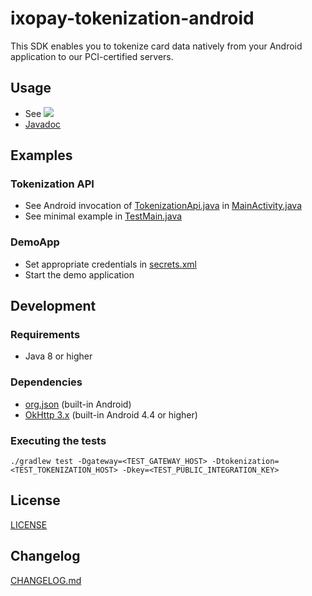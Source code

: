 # ixopay-tokenization-android

This SDK enables you to tokenize card data natively from your Android application to our PCI-certified servers.

## Usage

- See [![](https://jitpack.io/v/ixolit/ixopay-tokenization-android.svg)](https://jitpack.io/#ixolit/ixopay-tokenization-android) 
- [Javadoc](https://javadoc.jitpack.io/com/github/ixolit/ixopay-tokenization-android/latest/javadoc/index.html)


## Examples

### Tokenization API
- See Android invocation of [TokenizationApi.java](ixopay-tokenization-api/src/main/java/com/ixopay/api/tokenization/TokenizationApi.java) in [MainActivity.java](ixopay-tokenization-demoapp/src/main/java/com/ixopay/tokenizationdemo/MainActivity.java)
- See minimal example in [TestMain.java](ixopay-tokenization-api/src/test/java/com/ixopay/api/tokenization/TestMain.java)


### DemoApp
- Set appropriate credentials in [secrets.xml](ixopay-tokenization-demoapp/src/main/res/values/secrets.xml)
- Start the demo application

## Development

### Requirements
- Java 8 or higher

### Dependencies
- [org.json](https://github.com/stleary/JSON-java) (built-in Android)
- [OkHttp 3.x](http://square.github.io/okhttp/) (built-in Android 4.4 or higher)

### Executing the tests
```
./gradlew test -Dgateway=<TEST_GATEWAY_HOST> -Dtokenization=<TEST_TOKENIZATION_HOST> -Dkey=<TEST_PUBLIC_INTEGRATION_KEY>
```

## License

[LICENSE](LICENSE)

## Changelog

[CHANGELOG.md](CHANGELOG.md)